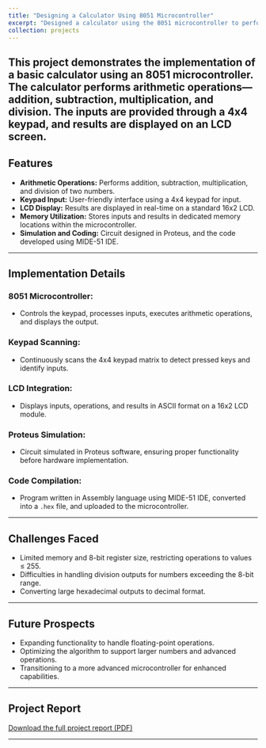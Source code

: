 ```yaml
---
title: "Designing a Calculator Using 8051 Microcontroller"
excerpt: "Designed a calculator using the 8051 microcontroller to perform real-time arithmetic operations with inputs via a keypad and output displayed on an LCD.<br/><img src='/images/Micro_CKT.jpeg'>"
collection: projects
---
```


This project demonstrates the implementation of a basic calculator using an 8051 microcontroller. The calculator performs arithmetic operations—addition, subtraction, multiplication, and division. The inputs are provided through a 4x4 keypad, and results are displayed on an LCD screen.  
---
## Features
- **Arithmetic Operations:** Performs addition, subtraction, multiplication, and division of two numbers.  
- **Keypad Input:** User-friendly interface using a 4x4 keypad for input.  
- **LCD Display:** Results are displayed in real-time on a standard 16x2 LCD.  
- **Memory Utilization:** Stores inputs and results in dedicated memory locations within the microcontroller.  
- **Simulation and Coding:** Circuit designed in Proteus, and the code developed using MIDE-51 IDE.  
---
## Implementation Details  
### **8051 Microcontroller:**  
- Controls the keypad, processes inputs, executes arithmetic operations, and displays the output.  
### **Keypad Scanning:**  
- Continuously scans the 4x4 keypad matrix to detect pressed keys and identify inputs.  
### **LCD Integration:**  
- Displays inputs, operations, and results in ASCII format on a 16x2 LCD module.  
### **Proteus Simulation:**  
- Circuit simulated in Proteus software, ensuring proper functionality before hardware implementation.  
### **Code Compilation:**  
- Program written in Assembly language using MIDE-51 IDE, converted into a `.hex` file, and uploaded to the microcontroller.  
---
## Challenges Faced  
- Limited memory and 8-bit register size, restricting operations to values ≤ 255.  
- Difficulties in handling division outputs for numbers exceeding the 8-bit range.  
- Converting large hexadecimal outputs to decimal format.
---
## Future Prospects  
- Expanding functionality to handle floating-point operations.  
- Optimizing the algorithm to support larger numbers and advanced operations.  
- Transitioning to a more advanced microcontroller for enhanced capabilities.  
---
## Project Report  
[Download the full project report (PDF)](/files/Microcontroller_Project.pdf)  

---  
